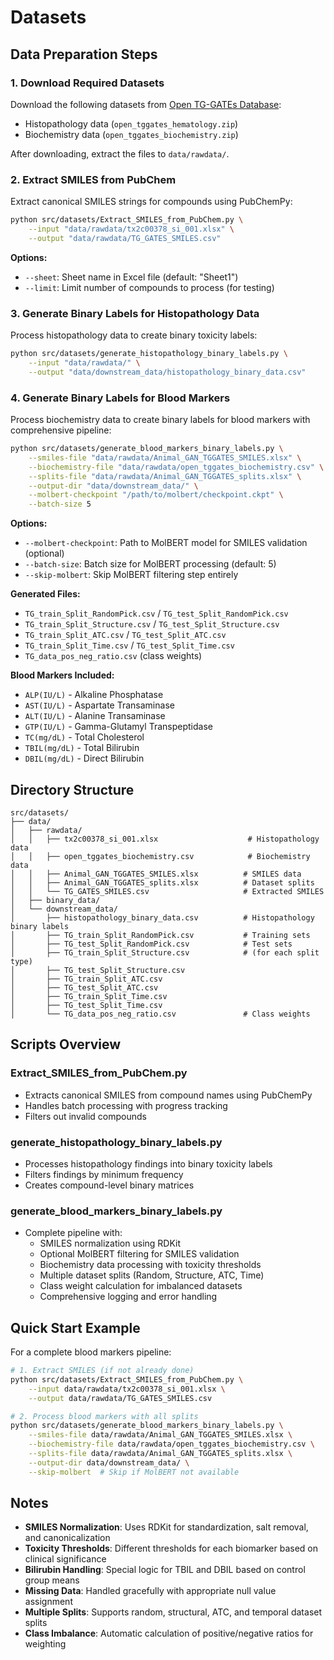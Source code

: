 # Datasets

## Data Preparation Steps

### 1. Download Required Datasets
Download the following datasets from [Open TG-GATEs Database](https://dbarchive.biosciencedbc.jp/en/open-tggates/download.html):
- Histopathology data (`open_tggates_hematology.zip`)
- Biochemistry data (`open_tggates_biochemistry.zip`)

After downloading, extract the files to `data/rawdata/`.

### 2. Extract SMILES from PubChem
Extract canonical SMILES strings for compounds using PubChemPy:

```bash
python src/datasets/Extract_SMILES_from_PubChem.py \
    --input "data/rawdata/tx2c00378_si_001.xlsx" \
    --output "data/rawdata/TG_GATES_SMILES.csv"
```

**Options:**
- `--sheet`: Sheet name in Excel file (default: "Sheet1")
- `--limit`: Limit number of compounds to process (for testing)

### 3. Generate Binary Labels for Histopathology Data
Process histopathology data to create binary toxicity labels:

```bash
python src/datasets/generate_histopathology_binary_labels.py \
    --input "data/rawdata/" \
    --output "data/downstream_data/histopathology_binary_data.csv"
```

### 4. Generate Binary Labels for Blood Markers
Process biochemistry data to create binary labels for blood markers with comprehensive pipeline:

```bash
python src/datasets/generate_blood_markers_binary_labels.py \
    --smiles-file "data/rawdata/Animal_GAN_TGGATES_SMILES.xlsx" \
    --biochemistry-file "data/rawdata/open_tggates_biochemistry.csv" \
    --splits-file "data/rawdata/Animal_GAN_TGGATES_splits.xlsx" \
    --output-dir "data/downstream_data/" \
    --molbert-checkpoint "/path/to/molbert/checkpoint.ckpt" \
    --batch-size 5
```

**Options:**
- `--molbert-checkpoint`: Path to MolBERT model for SMILES validation (optional)
- `--batch-size`: Batch size for MolBERT processing (default: 5)
- `--skip-molbert`: Skip MolBERT filtering step entirely

**Generated Files:**
- `TG_train_Split_RandomPick.csv` / `TG_test_Split_RandomPick.csv`
- `TG_train_Split_Structure.csv` / `TG_test_Split_Structure.csv`
- `TG_train_Split_ATC.csv` / `TG_test_Split_ATC.csv`
- `TG_train_Split_Time.csv` / `TG_test_Split_Time.csv`
- `TG_data_pos_neg_ratio.csv` (class weights)

**Blood Markers Included:**
- `ALP(IU/L)` - Alkaline Phosphatase
- `AST(IU/L)` - Aspartate Transaminase
- `ALT(IU/L)` - Alanine Transaminase
- `GTP(IU/L)` - Gamma-Glutamyl Transpeptidase
- `TC(mg/dL)` - Total Cholesterol
- `TBIL(mg/dL)` - Total Bilirubin
- `DBIL(mg/dL)` - Direct Bilirubin

## Directory Structure
```
src/datasets/
├── data/
│   ├── rawdata/
│   │   ├── tx2c00378_si_001.xlsx                    # Histopathology data
│   │   ├── open_tggates_biochemistry.csv            # Biochemistry data
│   │   ├── Animal_GAN_TGGATES_SMILES.xlsx          # SMILES data
│   │   ├── Animal_GAN_TGGATES_splits.xlsx          # Dataset splits
│   │   └── TG_GATES_SMILES.csv                     # Extracted SMILES
│   ├── binary_data/
│   └── downstream_data/
│       ├── histopathology_binary_data.csv          # Histopathology binary labels
│       ├── TG_train_Split_RandomPick.csv           # Training sets
│       ├── TG_test_Split_RandomPick.csv            # Test sets
│       ├── TG_train_Split_Structure.csv            # (for each split type)
│       ├── TG_test_Split_Structure.csv
│       ├── TG_train_Split_ATC.csv
│       ├── TG_test_Split_ATC.csv
│       ├── TG_train_Split_Time.csv
│       ├── TG_test_Split_Time.csv
│       └── TG_data_pos_neg_ratio.csv               # Class weights
```

## Scripts Overview

### Extract_SMILES_from_PubChem.py
- Extracts canonical SMILES from compound names using PubChemPy
- Handles batch processing with progress tracking
- Filters out invalid compounds

### generate_histopathology_binary_labels.py
- Processes histopathology findings into binary toxicity labels
- Filters findings by minimum frequency
- Creates compound-level binary matrices

### generate_blood_markers_binary_labels.py
- Complete pipeline with:
  - SMILES normalization using RDKit
  - Optional MolBERT filtering for SMILES validation
  - Biochemistry data processing with toxicity thresholds
  - Multiple dataset splits (Random, Structure, ATC, Time)
  - Class weight calculation for imbalanced datasets
  - Comprehensive logging and error handling

## Quick Start Example

For a complete blood markers pipeline:

```bash
# 1. Extract SMILES (if not already done)
python src/datasets/Extract_SMILES_from_PubChem.py \
    --input data/rawdata/tx2c00378_si_001.xlsx \
    --output data/rawdata/TG_GATES_SMILES.csv

# 2. Process blood markers with all splits
python src/datasets/generate_blood_markers_binary_labels.py \
    --smiles-file data/rawdata/Animal_GAN_TGGATES_SMILES.xlsx \
    --biochemistry-file data/rawdata/open_tggates_biochemistry.csv \
    --splits-file data/rawdata/Animal_GAN_TGGATES_splits.xlsx \
    --output-dir data/downstream_data/ \
    --skip-molbert  # Skip if MolBERT not available
```

## Notes

- **SMILES Normalization**: Uses RDKit for standardization, salt removal, and canonicalization
- **Toxicity Thresholds**: Different thresholds for each biomarker based on clinical significance
- **Bilirubin Handling**: Special logic for TBIL and DBIL based on control group means
- **Missing Data**: Handled gracefully with appropriate null value assignment
- **Multiple Splits**: Supports random, structural, ATC, and temporal dataset splits
- **Class Imbalance**: Automatic calculation of positive/negative ratios for weighting
